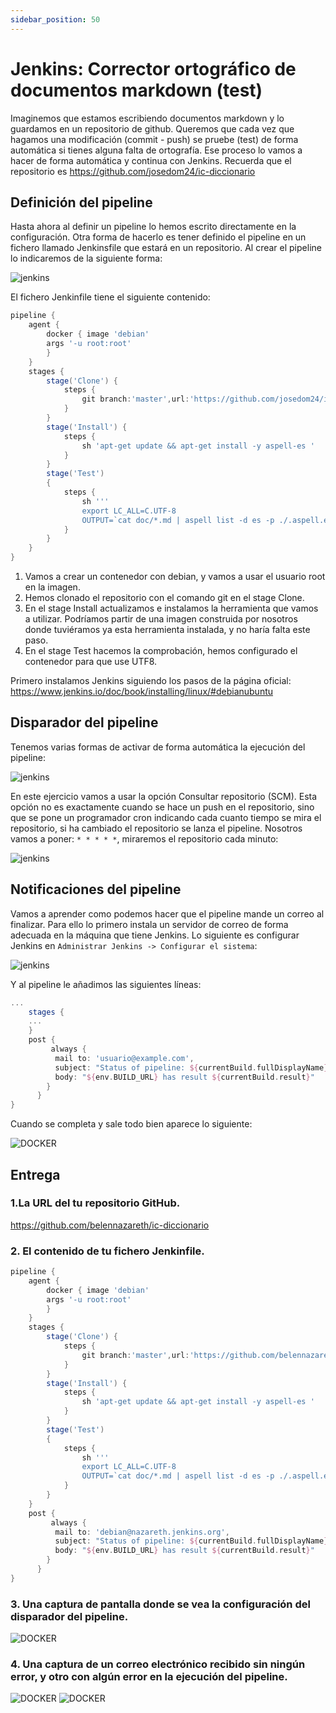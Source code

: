 ```yaml
---
sidebar_position: 50
---
```


# Jenkins: Corrector ortográfico de documentos markdown (test)

Imaginemos que estamos escribiendo documentos markdown y lo guardamos en un repositorio de github. Queremos que cada vez que hagamos una modificación (commit - push) se pruebe (test) de forma automática si tienes alguna falta de ortografía. Ese proceso lo vamos a hacer de forma automática y continua con Jenkins. Recuerda que el repositorio es https://github.com/josedom24/ic-diccionario

## Definición del pipeline

Hasta ahora al definir un pipeline lo hemos escrito directamente en la configuración. Otra forma de hacerlo es tener definido el pipeline en un fichero llamado Jenkinsfile que estará en un repositorio. Al crear el pipeline lo indicaremos de la siguiente forma:

![jenkins](https://fp.josedomingo.org/iaw2223/7_ic/img/pipe6.png)

El fichero Jenkinfile tiene el siguiente contenido:

```groovy
pipeline {
    agent {
        docker { image 'debian'
        args '-u root:root'
        }
    }
    stages {
        stage('Clone') {
            steps {
                git branch:'master',url:'https://github.com/josedom24/ic-travis-diccionario.git'
            }
        }
        stage('Install') {
            steps {
                sh 'apt-get update && apt-get install -y aspell-es ' 
            }
        }
        stage('Test')
        {
            steps {
                sh '''
                export LC_ALL=C.UTF-8
                OUTPUT=`cat doc/*.md | aspell list -d es -p ./.aspell.es.pws`; if [ -n "$OUTPUT" ]; then echo $OUTPUT; exit 1; fi'''
            }
        }
    }
}
```

1. Vamos a crear un contenedor con debian, y vamos a usar el usuario root en la imagen.
2. Hemos clonado el repositorio con el comando git en el stage Clone.
3. En el stage Install actualizamos e instalamos la herramienta que vamos a utilizar. Podríamos partir de una imagen construida por nosotros donde tuviéramos ya esta herramienta instalada, y no haría falta este paso.
4. En el stage Test hacemos la comprobación, hemos configurado el contenedor para que use UTF8.

Primero instalamos Jenkins siguiendo los pasos de la página oficial: https://www.jenkins.io/doc/book/installing/linux/#debianubuntu


## Disparador del pipeline

Tenemos varias formas de activar de forma automática la ejecución del pipeline:

![jenkins](https://fp.josedomingo.org/iaw2223/7_ic/img/pipe7.png)

En este ejercicio vamos a usar la opción Consultar repositorio (SCM). Esta opción no es exactamente cuando se hace un push en el repositorio, sino que se pone un programador cron indicando cada cuanto tiempo se mira el repositorio, si ha cambiado el repositorio se lanza el pipeline. Nosotros vamos a poner: `* * * * *`, miraremos el repositorio cada minuto:

![jenkins](https://fp.josedomingo.org/iaw2223/7_ic/img/pipe8.png)

## Notificaciones del pipeline

Vamos a aprender como podemos hacer que el pipeline mande un correo al finalizar. Para ello lo primero instala un servidor de correo de forma adecuada en la máquina que tiene Jenkins. Lo siguiente es configurar Jenkins en `Administrar Jenkins -> Configurar el sistema`:

![jenkins](https://fp.josedomingo.org/iaw2223/7_ic/img/pipe9.png)

Y al pipeline le añadimos las siguientes líneas:

```groovy
...
    stages {
    ...
    }
    post {
         always {
          mail to: 'usuario@example.com',
          subject: "Status of pipeline: ${currentBuild.fullDisplayName}",
          body: "${env.BUILD_URL} has result ${currentBuild.result}"
        }
      }
}
```

Cuando se completa y sale todo bien aparece lo siguiente:

![DOCKER](/img/IAW/taller1IAW7.png)


## Entrega

### 1.La URL del tu repositorio GitHub.

https://github.com/belennazareth/ic-diccionario

### 2. El contenido de tu fichero Jenkinfile.

```groovy
pipeline {
    agent {
        docker { image 'debian'
        args '-u root:root'
        }
    }
    stages {
        stage('Clone') {
            steps {
                git branch:'master',url:'https://github.com/belennazareth/ic-diccionario.git'
            }
        }
        stage('Install') {
            steps {
                sh 'apt-get update && apt-get install -y aspell-es ' 
            }
        }
        stage('Test')
        {
            steps {
                sh '''
                export LC_ALL=C.UTF-8
                OUTPUT=`cat doc/*.md | aspell list -d es -p ./.aspell.es.pws`; if [ -n "$OUTPUT" ]; then echo $OUTPUT; exit 1; fi'''
            }
        }
    }
    post {
         always {
          mail to: 'debian@nazareth.jenkins.org',
          subject: "Status of pipeline: ${currentBuild.fullDisplayName}",
          body: "${env.BUILD_URL} has result ${currentBuild.result}"
        }
      }
}
```

### 3. Una captura de pantalla donde se vea la configuración del disparador del pipeline.

![DOCKER](/img/IAW/taller1IAW7-2.png)

### 4. Una captura de un correo electrónico recibido sin ningún error, y otro con algún error en la ejecución del pipeline.

![DOCKER](/img/IAW/taller1IAW7-3.png)
![DOCKER](/img/IAW/taller1IAW7-4.png)

